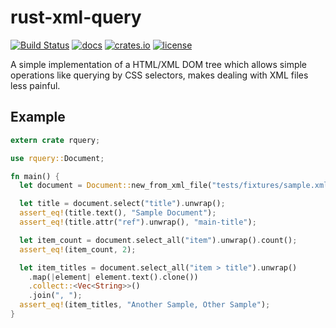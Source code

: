 # rust-xml-query

[![Build Status](https://travis-ci.org/yggie/rust-xml-query.svg?branch=master)](https://travis-ci.org/yggie/rust-xml-query)
[![docs](https://img.shields.io/badge/documentation-rust_beta-6495ed.svg?style=flat-square)](https://yggie.github.io/rust-xml-query/rquery)
[![crates.io](https://img.shields.io/crates/v/rquery.svg)](https://crates.io/crates/rquery)
[![license](https://img.shields.io/crates/l/rquery.svg)](/LICENSE)

A simple implementation of a HTML/XML DOM tree which allows simple operations
like querying by CSS selectors, makes dealing with XML files less painful.

## Example

```rust
extern crate rquery;

use rquery::Document;

fn main() {
  let document = Document::new_from_xml_file("tests/fixtures/sample.xml").unwrap();

  let title = document.select("title").unwrap();
  assert_eq!(title.text(), "Sample Document");
  assert_eq!(title.attr("ref").unwrap(), "main-title");

  let item_count = document.select_all("item").unwrap().count();
  assert_eq!(item_count, 2);

  let item_titles = document.select_all("item > title").unwrap()
    .map(|element| element.text().clone())
    .collect::<Vec<String>>()
    .join(", ");
  assert_eq!(item_titles, "Another Sample, Other Sample");
}
```
